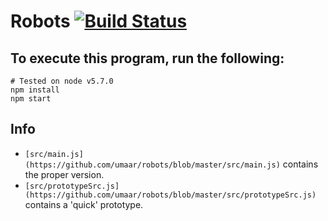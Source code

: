 
# Robots [![Build Status](https://travis-ci.org/umaar/robots.svg?branch=master)](https://travis-ci.org/umaar/robots)

## To execute this program, run the following:

```
# Tested on node v5.7.0
npm install
npm start
```

## Info

* `[src/main.js](https://github.com/umaar/robots/blob/master/src/main.js)` contains the proper version.
* `[src/prototypeSrc.js](https://github.com/umaar/robots/blob/master/src/prototypeSrc.js)` contains a 'quick' prototype.


